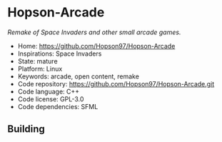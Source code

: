 # Hopson-Arcade

_Remake of Space Invaders and other small arcade games._

- Home: https://github.com/Hopson97/Hopson-Arcade
- Inspirations: Space Invaders
- State: mature
- Platform: Linux
- Keywords: arcade, open content, remake
- Code repository: https://github.com/Hopson97/Hopson-Arcade.git
- Code language: C++
- Code license: GPL-3.0
- Code dependencies: SFML

## Building
